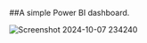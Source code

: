 ##A simple Power BI dashboard.

![Screenshot 2024-10-07 234240](https://github.com/user-attachments/assets/23c83463-94ec-4f9c-8a46-36fc454bb981)
